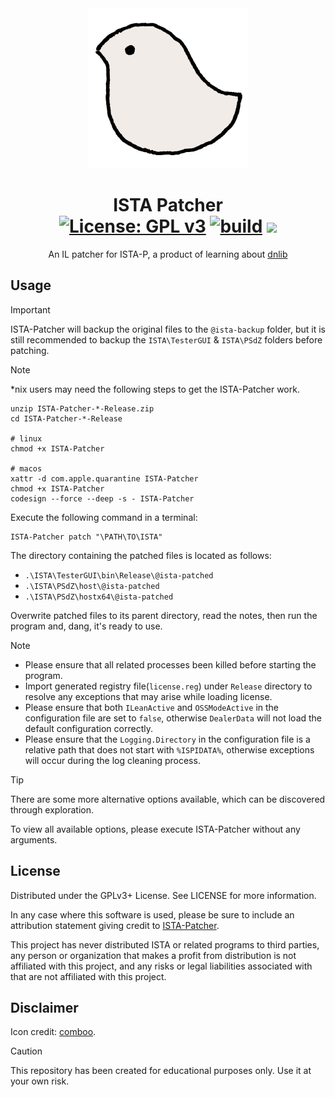 <div align="center">
<img alt="LOGO" src="assets/patcher-icon.png" width="256" height="256" />

# ISTA Patcher <br/> [![License: GPL v3](https://img.shields.io/github/license/tautcony/ISTA-Patcher?style=flat-square)](https://www.gnu.org/licenses/gpl-3.0) [![build](https://img.shields.io/github/actions/workflow/status/tautcony/ISTA-Patcher/build.yml?style=flat-square)](https://github.com/tautcony/ISTA-Patcher/actions) [![](https://img.shields.io/github/downloads/tautcony/ISTA-Patcher/total.svg?style=flat-square)](https://github.com/tautcony/ISTA-Patcher/releases)

An IL patcher for ISTA-P, a product of learning about [dnlib](https://github.com/0xd4d/dnlib)

</div>

## Usage

> [!IMPORTANT]
> ISTA-Patcher will backup the original files to the `@ista-backup` folder, but it is still recommended to backup the `ISTA\TesterGUI` & `ISTA\PSdZ` folders before patching.

> [!NOTE]
> *nix users may need the following steps to get the ISTA-Patcher work.
> ```shell
> unzip ISTA-Patcher-*-Release.zip
> cd ISTA-Patcher-*-Release
> 
> # linux
> chmod +x ISTA-Patcher
> 
> # macos
> xattr -d com.apple.quarantine ISTA-Patcher
> chmod +x ISTA-Patcher
> codesign --force --deep -s - ISTA-Patcher
> ```

Execute the following command in a terminal:

```shell
ISTA-Patcher patch "\PATH\TO\ISTA"
```

The directory containing the patched files is located as follows:
- `.\ISTA\TesterGUI\bin\Release\@ista-patched`
- `.\ISTA\PSdZ\host\@ista-patched`
- `.\ISTA\PSdZ\hostx64\@ista-patched`

Overwrite patched files to its parent directory, read the notes, then run the program and, dang, it's ready to use.

> [!NOTE]
> - Please ensure that all related processes been killed before starting the program.
> - Import generated registry file(`license.reg`) under `Release` directory to resolve any exceptions that may arise while loading license.
> - Please ensure that both `ILeanActive` and `OSSModeActive` in the configuration file are set to `false`, otherwise `DealerData` will not load the default configuration correctly.
> - Please ensure that the `Logging.Directory` in the configuration file is a relative path that does not start with `%ISPIDATA%`, otherwise exceptions will occur during the log cleaning process.

> [!TIP]
> There are some more alternative options available, which can be discovered through exploration.
>
> To view all available options, please execute ISTA-Patcher without any arguments.

## License

Distributed under the GPLv3+ License. See LICENSE for more information.

In any case where this software is used, please be sure to include an attribution statement giving credit to [ISTA-Patcher](https://github.com/tautcony/ISTA-Patcher).

This project has never distributed ISTA or related programs to third parties, any person or organization that makes a profit from distribution is not affiliated with this project, and any risks or legal liabilities associated with that are not affiliated with this project.

## Disclaimer

Icon credit: [comboo](https://twitter.com/comboo28).

> [!CAUTION]
> This repository has been created for educational purposes only. Use it at your own risk.
